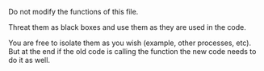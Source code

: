 Do not modify the functions of this file.

Threat them as black boxes and use them as they are used in the code. 

You are free to isolate them as you wish (example, other processes, etc). But at the end if the old code is calling the function the new code needs to do it as well.
